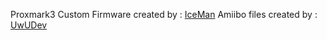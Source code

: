 Proxmark3 Custom Firmware created by : [IceMan](https://github.com/RfidResearchGroup/proxmark3)
Amiibo files created by : [UwUDev](https://github.com/UwUDev/Proxmark-Amiibo)
